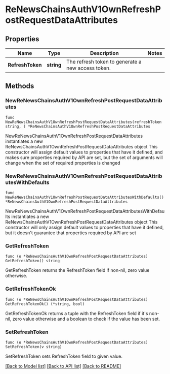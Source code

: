 # ReNewsChainsAuthV1OwnRefreshPostRequestDataAttributes

## Properties

Name | Type | Description | Notes
------------ | ------------- | ------------- | -------------
**RefreshToken** | **string** | The refresh token to generate a new access token. | 

## Methods

### NewReNewsChainsAuthV1OwnRefreshPostRequestDataAttributes

`func NewReNewsChainsAuthV1OwnRefreshPostRequestDataAttributes(refreshToken string, ) *ReNewsChainsAuthV1OwnRefreshPostRequestDataAttributes`

NewReNewsChainsAuthV1OwnRefreshPostRequestDataAttributes instantiates a new ReNewsChainsAuthV1OwnRefreshPostRequestDataAttributes object
This constructor will assign default values to properties that have it defined,
and makes sure properties required by API are set, but the set of arguments
will change when the set of required properties is changed

### NewReNewsChainsAuthV1OwnRefreshPostRequestDataAttributesWithDefaults

`func NewReNewsChainsAuthV1OwnRefreshPostRequestDataAttributesWithDefaults() *ReNewsChainsAuthV1OwnRefreshPostRequestDataAttributes`

NewReNewsChainsAuthV1OwnRefreshPostRequestDataAttributesWithDefaults instantiates a new ReNewsChainsAuthV1OwnRefreshPostRequestDataAttributes object
This constructor will only assign default values to properties that have it defined,
but it doesn't guarantee that properties required by API are set

### GetRefreshToken

`func (o *ReNewsChainsAuthV1OwnRefreshPostRequestDataAttributes) GetRefreshToken() string`

GetRefreshToken returns the RefreshToken field if non-nil, zero value otherwise.

### GetRefreshTokenOk

`func (o *ReNewsChainsAuthV1OwnRefreshPostRequestDataAttributes) GetRefreshTokenOk() (*string, bool)`

GetRefreshTokenOk returns a tuple with the RefreshToken field if it's non-nil, zero value otherwise
and a boolean to check if the value has been set.

### SetRefreshToken

`func (o *ReNewsChainsAuthV1OwnRefreshPostRequestDataAttributes) SetRefreshToken(v string)`

SetRefreshToken sets RefreshToken field to given value.



[[Back to Model list]](../README.md#documentation-for-models) [[Back to API list]](../README.md#documentation-for-api-endpoints) [[Back to README]](../README.md)


